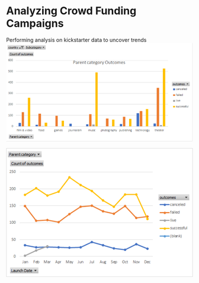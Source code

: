 # Analyzing Crowd Funding Campaigns
Performing analysis on kickstarter data to uncover trends
![Graphic_support](https://github.com/Francisco170594/kickstarter-analysis/blob/main/images/CrowdFunding%20Chart.png)


![](https://github.com/Francisco170594/kickstarter-analysis/blob/main/Outcomes%20based%20on%20launch%20date.png)



